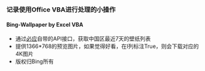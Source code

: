 ### 记录使用Office VBA进行处理的小操作

#### Bing-Wallpaper by Excel VBA

* 通过[必应](https://cn.bing.com)自带的API接口，获取中国区最近7天的壁纸列表
* 提供1366*768的预览图片，如果觉得好看，在I列标注True，则会下载对应的4K图片
* 版权归Bing所有
